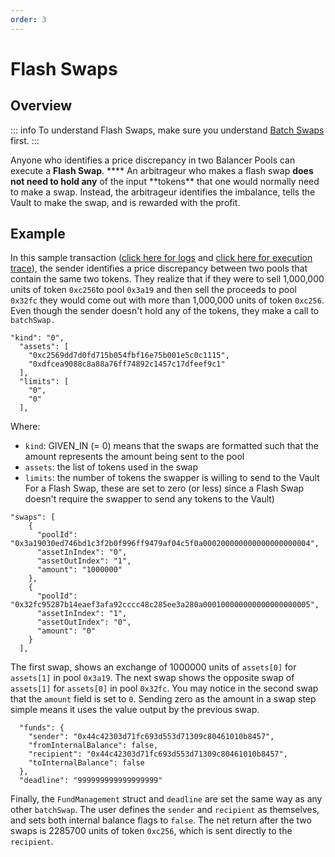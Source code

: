 ```yaml
---
order: 3
---
```


# Flash Swaps

## Overview

::: info
To understand Flash Swaps, make sure you understand [Batch Swaps](batch-swaps.md) first.
:::

Anyone who identifies a price discrepancy in two Balancer Pools can execute a **Flash Swap**. \***\* An arbitrageur who makes a flash swap **does not need to hold any** of the input **tokens\*\* that one would normally need to make a swap. Instead, the arbitrageur identifies the imbalance, tells the Vault to make the swap, and is rewarded with the profit.
## Example

In this sample transaction ([click here for logs](https://kovan.etherscan.io/tx/0x3afd88c42a8bd1ff696c38f4232da3b872a783660d54417db8c3e33f6ab957a4#eventlog) and [click here for execution trace](https://dashboard.tenderly.co/tx/kovan/0x3afd88c42a8bd1ff696c38f4232da3b872a783660d54417db8c3e33f6ab957a4)), the sender identifies a price discrepancy between two pools that contain the same two tokens. They realize that if they were to sell 1,000,000 units of token `0xc256`to pool `0x3a19` and then sell the proceeds to pool `0x32fc` they would come out with more than 1,000,000 units of token `0xc256`. Even though the sender doesn't hold any of the tokens, they make a call to `batchSwap.`

```
"kind": "0",
  "assets": [
    "0xc2569dd7d0fd715b054fbf16e75b001e5c0c1115",
    "0xdfcea9088c8a88a76ff74892c1457c17dfeef9c1"
  ],
  "limits": [
    "0",
    "0"
  ],
```

Where:

- `kind`: GIVEN_IN (= 0) means that the swaps are formatted such that the amount represents the amount being sent to the pool
- `assets`: the list of tokens used in the swap
- `limits`: the number of tokens the swapper is willing to send to the Vault For a Flash Swap, these are set to zero (or less) since a Flash Swap doesn't require the swapper to send any tokens to the Vault)

```
"swaps": [
    {
      "poolId": "0x3a19030ed746bd1c3f2b0f996ff9479af04c5f0a000200000000000000000004",
      "assetInIndex": "0",
      "assetOutIndex": "1",
      "amount": "1000000"
    },
    {
      "poolId": "0x32fc95287b14eaef3afa92cccc48c285ee3a280a000100000000000000000005",
      "assetInIndex": "1",
      "assetOutIndex": "0",
      "amount": "0"
    }
  ],
```

The first swap, shows an exchange of 1000000 units of `assets[0]` for `assets[1]` in pool `0x3a19`. The next swap shows the opposite swap of `assets[1]` for `assets[0]` in pool `0x32fc`. You may notice in the second swap that the `amount` field is set to `0`. Sending zero as the amount in a swap step simple means it uses the value output by the previous swap.

```
  "funds": {
    "sender": "0x44c42303d71fc693d553d71309c80461010b8457",
    "fromInternalBalance": false,
    "recipient": "0x44c42303d71fc693d553d71309c80461010b8457",
    "toInternalBalance": false
  },
  "deadline": "999999999999999999"
```

Finally, the `FundManagement` struct and `deadline` are set the same way as any other `batchSwap`. The user defines the `sender` and `recipient` as themselves, and sets both internal balance flags to `false`. The net return after the two swaps is 2285700 units of token `0xc256`, which is sent directly to the `recipient`.
